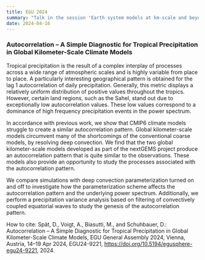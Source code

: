 ```yaml
---
title: EGU 2024
summary: "Talk in the session 'Earth system models at km-scale and beyond: Implications of resolving smaller scale processes on the climate and challenges'"
date: 2024-04-16
---
```


### Autocorrelation – A Simple Diagnostic for Tropical Precipitation in Global Kilometer-Scale Climate Models

Tropical precipitation is the result of a complex interplay of processes across a wide range of atmospheric scales and is highly variable from place to place. A particularly interesting geographical pattern is obtained for the lag 1 autocorrelation of daily precipitation. Generally, this metric displays a relatively uniform distribution of positive values throughout the tropics. However, certain land regions, such as the Sahel, stand out due to exceptionally low autocorrelation values. These low values correspond to a dominance of high frequency precipitation events in the power spectrum.

In accordance with previous work, we show that CMIP6 climate models struggle to create a similar autocorrelation pattern. Global kilometer-scale models circumvent many of the shortcomings of the conventional coarse models, by resolving deep convection. We find that the two global kilometer-scale models developed as part of the nextGEMS project produce an autocorrelation pattern that is quite similar to the observations. These models also provide an opportunity to study the processes associated with the autocorrelation pattern.

We compare simulations with deep convection parameterization turned on and off to investigate how the parameterization scheme affects the autocorrelation pattern and the underlying power spectrum. Additionally, we perform a precipitation variance analysis based on filtering of convectively coupled equatorial waves to study the genesis of the autocorrelation pattern.

How to cite: Spät, D., Voigt, A., Biasutti, M., and Schuhbauer, D.: Autocorrelation – A Simple Diagnostic for Tropical Precipitation in Global Kilometer-Scale Climate Models, EGU General Assembly 2024, Vienna, Austria, 14–19 Apr 2024, EGU24-9221, https://doi.org/10.5194/egusphere-egu24-9221, 2024.